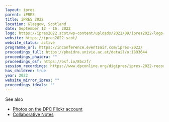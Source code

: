 ```yaml
---
layout: ipres
parent: iPRES
title: iPRES 2022
location: Glasgow, Scotland
date: September 12 - 16, 2022
logo: https://ipres2022.scot/wp-content/uploads/2021/09/ipres2022-logo-1.svg
website: https://ipres2022.scot/
website_status: active
programme_url: https://inconference.eventsair.com/ipres-2022/
proceedings_full: https://phaidra.univie.ac.at/detail/o:1893644
proceedings_phaidra: ""
proceedings_osf: https://osf.io/8bczf/
session_recordings: https://www.dpconline.org/digipres/ipres-2022-recordings
has_children: true
year: 2022
website_mirror_ipres: ""
proceedings_ideals: ""
---
```

See also

- [Photos on the DPC Flickr account](https://www.flickr.com/photos/dpconflickr/albums/)
- [Collaborative Notes](https://docs.google.com/document/d/1PW6NAI1UL9Ir_ye-AZCOu7y2v1ve4clteH2SyqBdsKA/view)
